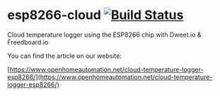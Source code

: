# esp8266-cloud [![Build Status](https://travis-ci.org/openhomeautomation/esp8266-cloud.svg)](https://travis-ci.org/openhomeautomation/esp8266-cloud)

Cloud temperature logger using the ESP8266 chip with Dweet.io & Freedboard.io

You can find the article on our website:

[https://www.openhomeautomation.net/cloud-temperature-logger-esp8266/](https://www.openhomeautomation.net/cloud-temperature-logger-esp8266/)
